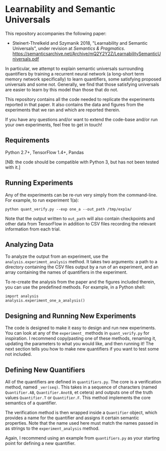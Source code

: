 # Learnability and Semantic Universals

This repository accompanies the following paper:
* Steinert-Threlkeld and Szymanik 2018, "Learnability and Semantic Universals", under revision at _Semantics & Pragmatics_. https://semanticsarchive.net/Archive/mQ2Y2Y2Z/LearnabilitySemanticUniversals.pdf

In particular, we attempt to explain semantic universals surrounding quantifiers by training a recurrent neural network (a long-short term memory network specifically) to learn quantifiers, some satisfying proposed universals and some not.  Generally, we find that those satisfying universals are easier to learn by this model than those that do not.  

This repository contains all the code needed to replicate the experiments reported in that paper.  It also contains the data and figures from the experiments that we ran and which are reported therein.

If you have any questions and/or want to extend the code-base and/or run your own experiments, feel free to get in touch!

## Requirements

Python 2.7+, TensorFlow 1.4+, Pandas

[NB:  the code should be compatible with Python 3, but has not been tested with it.]

## Running Experiments

Any of the experiments can be re-run very simply from the command-line.  For example, to run experiment 1(a):

```
python quant_verify.py --exp one_a --out_path /tmp/exp1a/
```

Note that the output written to `out_path` will also contain checkpoints and other data from TensorFlow in addition to CSV files recording the relevant information from each trial.

## Analyzing Data

To analyze the output from an experiment, use the `analysis.experiment_analysis` method.  It takes two arguments: a path to a directory containing the CSV files output by a run of an experiment, and an array containing the names of quantifiers in the experiment.

To re-create the analysis from the paper and the figures included therein, you can use the predefined methods.  For example, in a Python shell:

```
import analysis
analysis.experiment_one_a_analysis()
```

## Designing and Running New Experiments

The code is designed to make it easy to design and run new experiments.  You can look at any of the `experiment_` methods in `quant_verify.py` for inspiration.  I recommend copy/pasting one of these methods, renaming it, updating the parameters to what you would like, and then running it!  The next section tells you how to make new quantifiers if you want to test some not included.

## Defining New Quantifiers

All of the quantifiers are defined in `quantifiers.py`.  The core is a verification method, named `_ver(seq)`.  This takes in a sequence of characters (named `Quantifier.AB`, `Quantifier.AnotB`, et cetera) and outputs one of the truth values `Quantifier.T` or `Quantifier.F`.  This method implements the core semantics of a quantifier.

The verification method is then wrapped inside a `Quantifier` object, which provides a name for the quantifier and assigns it certain semantic properties.  Note that the name used here must match the names passed in as strings to the `experiment_analysis` method.

Again, I recommend using an example from `quantifiers.py` as your starting point for defining a new quantifier.
